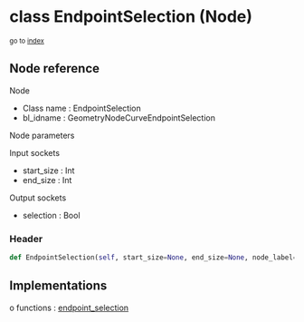 # class EndpointSelection (Node)

<sub>go to [index](/docs/index.md)</sub>

## Node reference

Node
 - Class name : EndpointSelection
 - bl_idname : GeometryNodeCurveEndpointSelection

Node parameters

Input sockets
 - start_size : Int
 - end_size : Int

Output sockets
 - selection : Bool

### Header

``` python
def EndpointSelection(self, start_size=None, end_size=None, node_label=None, node_color=None):
```

## Implementations

o functions : [endpoint_selection](/docs/GeoNodes_classes/endpoint_selection.md)

